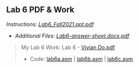 ## Lab 6 PDF & Work

*Instructions: [Lab6_Fall2021.ppt.pdf](https://github.com/odnaiviv/CSC3210/blob/main/Labs/Lab%2006/Lab6_Fall2021.ppt.pdf)*

* *Additional Files: [Lab6-answer-sheet.docx.pdf](https://github.com/odnaiviv/CSC3210/blob/main/Labs/Lab%2006/Lab6-answer-sheet.docx.pdf)*

>My Lab 6 Work: Lab 6 - [Vivian Do.pdf](https://github.com/odnaiviv/CSC3210/blob/main/Labs/Lab%2006/Lab%206%20-%20Vivian%20Do.pdf)
>* Code: [lab6a.asm](https://github.com/odnaiviv/CSC3210/blob/main/Labs/Lab%2006/lab6a.asm) | [lab6b.asm](https://github.com/odnaiviv/CSC3210/blob/main/Labs/Lab%2006/lab6b.asm) | [lab6c.asm](https://github.com/odnaiviv/CSC3210/blob/main/Labs/Lab%2006/lab6c.asm)
